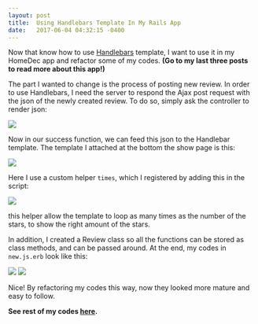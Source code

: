 ```yaml
---
layout: post
title:  Using Handlebars Template In My Rails App
date:   2017-06-04 04:32:15 -0400
---
```



Now that know how to use [Handlebars](http://handlebarsjs.com) template, I want to use it in my HomeDec app and refactor some of my codes. **(Go to my last three posts to read more about this app!)**

The part I wanted to change is the process of posting new review. In order to use Handlebars, I need the server to respond the Ajax post request with the json of the newly created review. To do so, simply ask the controller to render json:

![](https://www.dropbox.com/s/l7jrosq8j483efd/%E8%9E%A2%E5%B9%95%E5%BF%AB%E7%85%A7%202017-06-03%20%E4%B8%8B%E5%8D%8811.26.30.png?raw=1)

Now in our success function, we can feed this json to the Handlebar template. The template I attached at the bottom the show page is this:

![](https://www.dropbox.com/s/sj43ctnjrhg61j6/%E8%9E%A2%E5%B9%95%E5%BF%AB%E7%85%A7%202017-06-03%20%E4%B8%8B%E5%8D%8811.42.23.png?raw=1)

Here I use a custom helper `times`, which I registered by adding this in the script:

![](https://www.dropbox.com/s/3t72gmmax4rt1sr/%E8%9E%A2%E5%B9%95%E5%BF%AB%E7%85%A7%202017-06-03%20%E4%B8%8B%E5%8D%8811.58.58.png?raw=1)

this helper allow the template to loop as many times as the number of the stars, to show the right amount of the stars. 

In addition, I created a Review class so all the functions can be stored as class methods, and can be passed around. At the end, my codes in `new.js.erb` look like this:

![](https://www.dropbox.com/s/kmhddoj6agmaqst/%E8%9E%A2%E5%B9%95%E5%BF%AB%E7%85%A7%202017-06-04%20%E4%B8%8A%E5%8D%881.20.22.png?raw=1)
![](https://www.dropbox.com/s/itvrbljljstxp8q/%E8%9E%A2%E5%B9%95%E5%BF%AB%E7%85%A7%202017-06-04%20%E4%B8%8A%E5%8D%881.20.37.png?raw=1)

Nice! By refactoring my codes this way, now they looked more mature and easy to follow. 

**See rest of my codes [here](https://github.com/johnsont426/online-store).**
